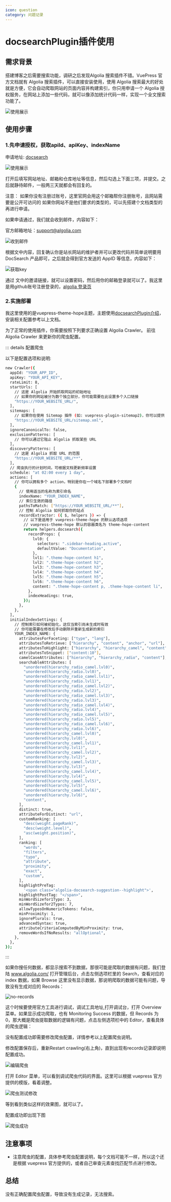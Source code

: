 ```yaml
---
icon: question
category: 问题记录
---
```


# docsearchPlugin插件使用

## 需求背景

搭建博客之后需要搜索功能，调研之后发现Algolia 搜索插件不错。VuePress 官方文档就有 Algolia 搜索插件，可以直接安装使用，使用 Algolia 搜索最大的好处就是方便，它会自动爬取网站的页面内容并构建索引，你只用申请一个 Algolia 授权服务，在网站上添加一些代码，就可以像添加统计代码一样，实现一个全文搜索功能了。

![使用展示](./assets/result.png)

## 使用步骤

### 1.先申请授权，获取apiId、apiKey、indexName
申请地址: [docsearch](https://docsearch.algolia.com/apply/)

![使用展示](./assets/apply.png)

打开后填写网站地址、邮箱和仓库地址等信息，然后勾选上下面三项，并提交。之后就静待邮件，一般两三天就都会有回复的。

注意： 如果你没有注册过账号，这里官网会用这个邮箱帮你注册账号，且网站需要是公开可访问的 如果你网站不是他们要求的类型的，可以先搭建个文档类型的再进行申请。

如果申请通过，我们就会收到邮件，内容如下：

官方邮箱地址：support@algolia.com

![收到邮件](./assets/response.png)

根据文中内容，回复确认你是站长网站的维护者并可以更改代码并简单说明要用 DocSearch 产品即可，之后就会得到官方发送的 AppID 等信息，内容如下：

![获取key](./assets/getKey.png)

通过 文中的邀请链接，就可以设置密码，然后用你的邮箱登录就可以了。我这里是用github账号注册登录的，[algolia 登录页](https://crawler.algolia.com/admin)

### 2.实施部署

我这里使用的是vuepress-theme-hope主题，主题使用[docsearchPlugin介绍](https://vuepress-theme-hope.github.io/v2/zh/guide/feature/search.html#%E4%BD%BF%E7%94%A8-vuepress-plugin-docsearch)，安装相关配置参考以上文档。

为了正常的使用插件，你需要按照下列要求正确设置 Algolia Crawler。 前往 Algolia Crawler 来更新你的爬虫配置。

::: details 配置爬虫

以下是配置选项和说明:

```bash
new Crawler({
  appId: "YOUR_APP_ID",
  apiKey: "YOUR_API_KEY",
  rateLimit: 8,
  startUrls: [
    // 这是 Algolia 开始抓取网站的初始地址
    // 如果你的网站被分为数个独立部分，你可能需要在此设置多个入口链接
    "https://YOUR_WEBSITE_URL/",
  ],
  sitemaps: [
    // 如果你在使用 Sitemap 插件 (如: vuepress-plugin-sitemap2)，你可以提供 Sitemap 链接
    "https://YOUR_WEBSITE_URL/sitemap.xml",
  ],
  ignoreCanonicalTo: false,
  exclusionPatterns: [
    // 你可以通过它阻止 Algolia 抓取某些 URL
  ],
  discoveryPatterns: [
    // 这是 Algolia 抓取 URL 的范围
    "https://YOUR_WEBSITE_URL/**",
  ],
  // 爬虫执行的计划时间，可根据文档更新频率设置
  schedule: "at 02:00 every 1 day",
  actions: [
    // 你可以拥有多个 action，特别是你在一个域名下部署多个文档时
    {
      // 使用适当的名称为索引命名
      indexName: "YOUR_INDEX_NAME",
      // 索引生效的路径
      pathsToMatch: ["https://YOUR_WEBSITE_URL/**"],
      // 控制 Algolia 如何抓取你的站点
      recordExtractor: ({ $, helpers }) => {
        // 以下是适用于 vuepress-theme-hope 的默认选项选项
        // vuepress-theme-hope 默认的容器类名为 theme-hope-content
        return helpers.docsearch({
          recordProps: {
            lvl0: {
              selectors: ".sidebar-heading.active",
              defaultValue: "Documentation",
            },
            lvl1: ".theme-hope-content h1",
            lvl2: ".theme-hope-content h2",
            lvl3: ".theme-hope-content h3",
            lvl4: ".theme-hope-content h4",
            lvl5: ".theme-hope-content h5",
            lvl6: ".theme-hope-content h6",
            content: ".theme-hope-content p, .theme-hope-content li",
          },
          indexHeadings: true,
        });
      },
    },
  ],
  initialIndexSettings: {
    // 控制索引如何被初始化，这仅当索引尚未生成时有效
    // 你可能需要在修改后手动删除并重新生成新的索引
    YOUR_INDEX_NAME: {
      attributesForFaceting: ["type", "lang"],
      attributesToRetrieve: ["hierarchy", "content", "anchor", "url"],
      attributesToHighlight: ["hierarchy", "hierarchy_camel", "content"],
      attributesToSnippet: ["content:10"],
      camelCaseAttributes: ["hierarchy", "hierarchy_radio", "content"],
      searchableAttributes: [
        "unordered(hierarchy_radio_camel.lvl0)",
        "unordered(hierarchy_radio.lvl0)",
        "unordered(hierarchy_radio_camel.lvl1)",
        "unordered(hierarchy_radio.lvl1)",
        "unordered(hierarchy_radio_camel.lvl2)",
        "unordered(hierarchy_radio.lvl2)",
        "unordered(hierarchy_radio_camel.lvl3)",
        "unordered(hierarchy_radio.lvl3)",
        "unordered(hierarchy_radio_camel.lvl4)",
        "unordered(hierarchy_radio.lvl4)",
        "unordered(hierarchy_radio_camel.lvl5)",
        "unordered(hierarchy_radio.lvl5)",
        "unordered(hierarchy_radio_camel.lvl6)",
        "unordered(hierarchy_radio.lvl6)",
        "unordered(hierarchy_camel.lvl0)",
        "unordered(hierarchy.lvl0)",
        "unordered(hierarchy_camel.lvl1)",
        "unordered(hierarchy.lvl1)",
        "unordered(hierarchy_camel.lvl2)",
        "unordered(hierarchy.lvl2)",
        "unordered(hierarchy_camel.lvl3)",
        "unordered(hierarchy.lvl3)",
        "unordered(hierarchy_camel.lvl4)",
        "unordered(hierarchy.lvl4)",
        "unordered(hierarchy_camel.lvl5)",
        "unordered(hierarchy.lvl5)",
        "unordered(hierarchy_camel.lvl6)",
        "unordered(hierarchy.lvl6)",
        "content",
      ],
      distinct: true,
      attributeForDistinct: "url",
      customRanking: [
        "desc(weight.pageRank)",
        "desc(weight.level)",
        "asc(weight.position)",
      ],
      ranking: [
        "words",
        "filters",
        "typo",
        "attribute",
        "proximity",
        "exact",
        "custom",
      ],
      highlightPreTag:
        '<span class="algolia-docsearch-suggestion--highlight">',
      highlightPostTag: "</span>",
      minWordSizefor1Typo: 3,
      minWordSizefor2Typos: 7,
      allowTyposOnNumericTokens: false,
      minProximity: 1,
      ignorePlurals: true,
      advancedSyntax: true,
      attributeCriteriaComputedByMinProximity: true,
      removeWordsIfNoResults: "allOptional",
    },
  },
});
```
:::

如果你搜任何数据，都显示搜索不到数据，那很可能是爬取的数据有问题，我们登陆 www.algolia.com/ 打开管理后台，点击左侧选项栏里的 Search，查看对应的 index 数据，如果 Browse 这里没有显示数据，那说明爬取的数据可能有问题，导致没有生成对应的 Records：

![no-records](./assets/no-records.png)

这个时候要使用官方工具进行调试，调试工具地址,打开调试台，打开 Overview 菜单。如果显示成功爬取，也有 Monitoring Success 的数据，但 Records 为 0，那大概是爬虫提取数据的逻辑有问题，点击左侧选项栏中的 Editor，查看具体的爬虫逻辑：

没有配置成功即需要修改爬虫配置，详情参考以上配置爬虫说明。

修改配置保存后，重新Restart crawling(右上角)，直到出现有records记录即说明配置成功。

![编辑爬虫](./assets/edit.png)

打开 Editor 菜单，可以看到调试爬虫代码的界面。这里可以根据 vuepress 官方提供的模版，看着调整。

![爬虫测试修改](./assets/records.png)

等到看到类似这样的效果图，就可以了。

配置成功即出现下图

![爬虫成功](./assets/success.png)

## 注意事项
* 注意爬虫的配置，具体参考爬虫配置说明，每个文档可能不一样，所以这个还是根据 vuepress 官方提供的，或者自己审查元素查找匹配节点进行修改。

## 总结
没有正确配置爬虫配置，导致没有生成记录，无法搜索。











